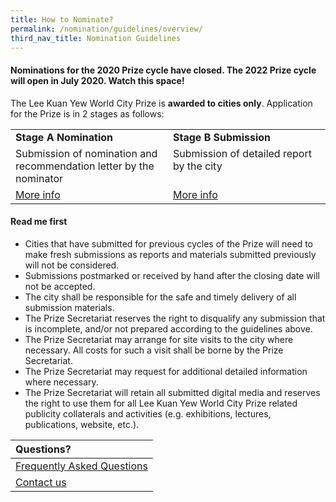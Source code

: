 ```yaml
---
title: How to Nominate?
permalink: /nomination/guidelines/overview/
third_nav_title: Nomination Guidelines
---
```


#### **Nominations for the 2020 Prize cycle have closed. The 2022 Prize cycle will open in July 2020. Watch this space!**

The Lee Kuan Yew World City Prize is **awarded to cities only**. Application for the Prize is in 2 stages as follows: 

<table style="width: 100%;">
<tbody>
<tr>
  <td style="width: 50%; text-align: left; vertical-align: top;"><b>Stage A Nomination</b></td>
<td style="width: 50%; text-align: left; vertical-align: top;"><b>Stage B Submission</b></td>
</tr>
<tr>
<td style="width: 50%; text-align: left; vertical-align: top;">Submission of nomination and recommendation letter by the nominator</td>
<td style="width: 50%; text-align: left; vertical-align: top;">Submission of detailed report by the city</td>
</tr>
<tr>
<td style="width: 50%; text-align: left; vertical-align: top;"><a href="/nomination/guidelines/stage-a">More info</a></td>
<td style="width: 50%; text-align: left; vertical-align: top;"><a href="/nomination/guidelines/stage-b">More info</a></td>
</tr>
</tbody>
</table>

#### **Read me first**

- Cities that have submitted for previous cycles of the Prize will need to make fresh submissions as reports and materials submitted previously will not be considered. 
- Submissions postmarked or received by hand after the closing date will not be accepted. 
- The city shall be responsible for the safe and timely delivery of all submission materials. 
- The Prize Secretariat reserves the right to disqualify any submission that is incomplete, and/or not prepared according to the guidelines above. 
- The Prize Secretariat may arrange for site visits to the city where necessary. All costs for such a visit shall be borne by the Prize Secretariat. 
- The Prize Secretariat may request for additional detailed information where necessary. 
- The Prize Secretariat will retain all submitted digital media and reserves the right to use them for all Lee Kuan Yew World City Prize related publicity collaterals and activities (e.g. exhibitions, lectures, publications, website, etc.). 

| **Questions?** |
|:---|
| [Frequently Asked Questions](/faq/) | 
| [Contact us](/contact-us/) |
